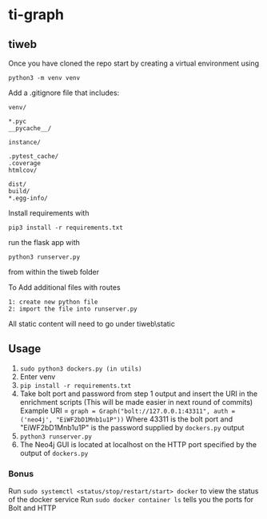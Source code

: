 # ti-graph
## tiweb
Once you have cloned the repo start by creating a virtual environment using 
```
python3 -m venv venv
```

Add a .gitignore file that includes:

```
venv/

*.pyc
__pycache__/

instance/

.pytest_cache/
.coverage
htmlcov/

dist/
build/
*.egg-info/
```

Install requirements with
```
pip3 install -r requirements.txt
```

run the flask app with
```
python3 runserver.py
```
from within the tiweb folder

To Add additional files with routes
```
1: create new python file
2: import the file into runserver.py
```

All static content will need to go under tiweb\static

## Usage
1. `sudo python3 dockers.py (in utils)`
2. Enter venv
3. `pip install -r requirements.txt`
4. Take bolt port and password from step 1 output and insert the URI in the enrichment scripts (This will be made easier in next round of commits) Example URI = `graph = Graph("bolt://127.0.0.1:43311", auth = ('neo4j', "EiWF2bD1Mnb1u1P"))` Where 43311 is the bolt port and "EiWF2bD1Mnb1u1P" is the password supplied by `dockers.py` output
5. `python3 runserver.py`
6. The Neo4j GUI is located at localhost on the HTTP port specified by the output of `dockers.py`

### Bonus
Run `sudo systemctl <status/stop/restart/start> docker` to view the status of the docker service 
Run `sudo docker container ls` tells you the ports for Bolt and HTTP


